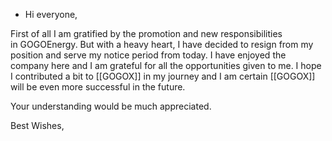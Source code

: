 - Hi everyone,

First of all I am gratified by the promotion and new responsibilities in GOGOEnergy. But with a heavy heart, I have decided to resign from my position and serve my notice period from today. I have enjoyed the company here and I am grateful for all the opportunities given to me. I hope I contributed a bit to [[GOGOX]] in my journey and I am certain [[GOGOX]] will be even more successful in the future.

Your understanding would be much appreciated.

Best Wishes,
